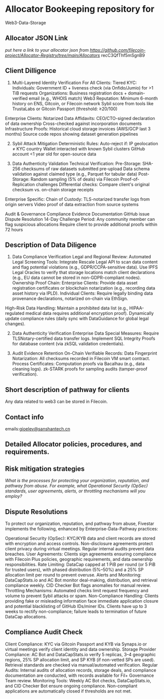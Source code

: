
# Allocator Bookeeping repository for <Web3-Data-Storage>
Web3-Data-Storage

## Allocator JSON Link
_put here a link to your allocator json from https://github.com/filecoin-project/Allocator-Registry/tree/main/Allocators_ recC3QfThf5mSgnB9

## Client Dilligence
1. Multi-Layered Identity Verification
For All Clients:
Tiered KYC:
Individuals: Government ID + liveness check (via Onfido/Jumio) for >1 TiB requests
Organizations: Business registration docs + domain-verified email (e.g., WHOIS match)
Web3 Reputation:
Minimum 6-month history on ENS, Gitcoin, or Filecoin network
Sybil score from tools like TrustaLabs or Gitcoin Passport (threshold: ≥20/100)

Enterprise Clients:
Notarized Data Affidavits:
CEO/CTO-signed declaration of data ownership
Cross-checked against incorporation documents
Infrastructure Proofs:
Historical cloud storage invoices (AWS/GCP last 3 months)
Source code repos showing dataset generation pipelines

2. Sybil Attack Mitigation
Deterministic Rules:
Auto-reject if:
IP geolocation ≠ KYC country
Wallet interacted with known Sybil clusters
GitHub account <1 year old for open-source data

3. Data Authenticity Validation
Technical Verification:
Pre-Storage:
SHA-256 checksums of raw datasets submitted pre-upload
Data schema validation against claimed type (e.g., Parquet for tabular data)
Post-Storage:
Random sampling (5% of deals) via Filecoin Proof-of-Replication challenges
Differential checks: Compare client's original checksum vs. on-chain storage receipts

Enterprise Specific:
Chain of Custody:
TLS-notarized transfer logs from origin servers
Video proof of data extraction from source systems

Audit & Governance Compliance
Evidence Documentation
GitHub issue
Dispute Resolution
14-Day Challenge Period:
Any community member can flag suspicious allocations
Require client to provide additional proofs within 72 hours


## Description of Data Diligence
1. Data Compliance Verification
Legal and Regional Review:
Automated Legal Screening Tools:
Integrate Rescale Legal API to scan data content and flag potential violations (e.g., GDPR/CCPA-sensitive data).
Use IPFS Legal Oracles to verify that storage locations match client declarations (e.g., EU data cannot be stored in non-GDPR-compliant nodes).
Ownership Proof Chain:
Enterprise Clients: Provide data asset registration certificates or blockchain notarization (e.g., recording data asset history via IPLD).
Individual Clients: Require legally binding data provenance declarations, notarized on-chain via EthSign.

High-Risk Data Handling:
Maintain a prohibited data list (e.g., HIPAA-regulated medical data requires additional encryption proof).
Dynamically update compliance rules (daily sync with DataGuidance for global legal changes).

2. Data Authenticity Verification
Enterprise Data Special Measures:
Require TLSNotary-certified data transfer logs.
Implement SQL Integrity Proofs for database content (via zkSQL validation credentials).

3. Audit Evidence Retention
On-Chain Verifiable Records:
Data Fingerprint Notarization:
All checksums recorded in Filecoin VM smart contract.
Process Certificates:
Computation proofs via Bacalhau (e.g., data cleaning logs).
zk-STARK proofs for sampling audits (tamper-proof verification).


## Short description of pathway for clients
Any data related to web3 can be stored in Filecoin.

## Contact info
emails:gioelev@sanshantech.cn

## Detailed Allocator policies, procedures, and requirements.

## Risk mitigation strategies 
_What is the processes for protecting your organization, reputation, and pathway from abuse. For example, what Operational Security (OpSec) standards, user agreements, alerts, or throttling mechanisms will you employ?_ 

## Dispute Resolutions 
To protect our organization, reputation, and pathway from abuse, Fivestar implements the following, enhanced by Enterprise-Data-Pathway practices:

Operational Security (OpSec): KYC/KYB data and client records are stored with encryption and access controls. Non-disclosure agreements protect client privacy during virtual meetings. Regular internal audits prevent data breaches.
User Agreements: Clients sign agreements ensuring compliance with Filecoin Plus policies, geographic requirements, and data ownership responsibilities.
Rate Limiting: DataCap capped at 1 PiB per round (or 5 PiB for trusted users), with phased distribution (5%–50%) and a 25% SP allocation limit per round to prevent overuse.
Alerts and Monitoring: DataCapStats.io and AC Bot monitor deal-making, distribution, and retrieval compliance weekly. CID Checker Bot flags anomalies for manual review.
Throttling Mechanisms: Automated checks limit request frequency and volume to prevent Sybil attacks or spam.
Non-Compliance Handling: Clients providing fake or misleading information face immediate application closure and potential blacklisting of GitHub IDs/miner IDs. Clients have up to 3 weeks to rectify non-compliance; failure leads to termination of future DataCap allocations.

## Compliance Audit Check
Client Compliance: KYC via Gitcoin Passport and KYB via Synaps.io or virtual meetings verify client identity and data ownership.
Storage Provider Compliance: AC Bot and DataCapStats.io verify 5 replicas, 3–4 geographic regions, 25% SP allocation limit, and SP KYB (if non-vetted SPs are used). Retrieval standards are checked via manual/automated verification.
Regular Audits: Internal audits of allocation records, storage deals, and compliance documentation are conducted, with records available for Fil+ Governance Team review.
Monitoring Tools: Weekly AC Bot checks, DataCapStats.io, and CID Checker Bot ensure ongoing compliance. Non-compliant applications are automatically closed if thresholds are not met.
